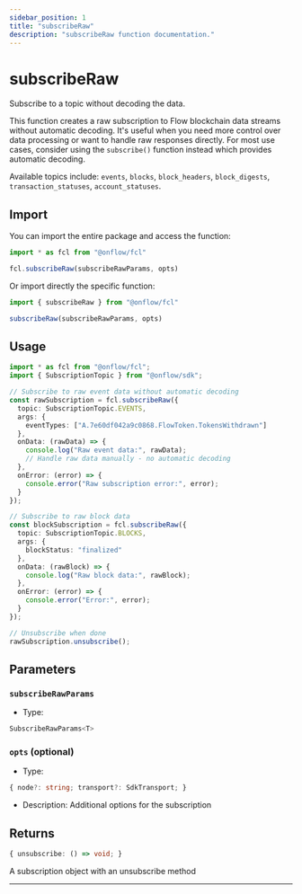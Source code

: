 ```yaml
---
sidebar_position: 1
title: "subscribeRaw"
description: "subscribeRaw function documentation."
---
```


<!-- THIS DOCUMENT IS AUTO-GENERATED FROM [onflow/fcl/../sdk/src/transport/subscribe/subscribe-raw.ts](https://github.com/onflow/fcl-js/tree/master/packages/fcl/../sdk/src/transport/subscribe/subscribe-raw.ts). DO NOT EDIT MANUALLY -->

# subscribeRaw

Subscribe to a topic without decoding the data.

This function creates a raw subscription to Flow blockchain data streams without automatic decoding.
It's useful when you need more control over data processing or want to handle raw responses directly.
For most use cases, consider using the `subscribe()` function instead which provides automatic decoding.

Available topics include: `events`, `blocks`, `block_headers`, `block_digests`, `transaction_statuses`, `account_statuses`.

## Import

You can import the entire package and access the function:

```typescript
import * as fcl from "@onflow/fcl"

fcl.subscribeRaw(subscribeRawParams, opts)
```

Or import directly the specific function:

```typescript
import { subscribeRaw } from "@onflow/fcl"

subscribeRaw(subscribeRawParams, opts)
```

## Usage

```typescript
import * as fcl from "@onflow/fcl";
import { SubscriptionTopic } from "@onflow/sdk";

// Subscribe to raw event data without automatic decoding
const rawSubscription = fcl.subscribeRaw({
  topic: SubscriptionTopic.EVENTS,
  args: {
    eventTypes: ["A.7e60df042a9c0868.FlowToken.TokensWithdrawn"]
  },
  onData: (rawData) => {
    console.log("Raw event data:", rawData);
    // Handle raw data manually - no automatic decoding
  },
  onError: (error) => {
    console.error("Raw subscription error:", error);
  }
});

// Subscribe to raw block data
const blockSubscription = fcl.subscribeRaw({
  topic: SubscriptionTopic.BLOCKS,
  args: {
    blockStatus: "finalized"
  },
  onData: (rawBlock) => {
    console.log("Raw block data:", rawBlock);
  },
  onError: (error) => {
    console.error("Error:", error);
  }
});

// Unsubscribe when done
rawSubscription.unsubscribe();
```

## Parameters

### `subscribeRawParams` 


- Type: 
```typescript
SubscribeRawParams<T>
```

### `opts` (optional)


- Type: 
```typescript
{ node?: string; transport?: SdkTransport; }
```
- Description: Additional options for the subscription


## Returns

```typescript
{ unsubscribe: () => void; }
```


A subscription object with an unsubscribe method

---